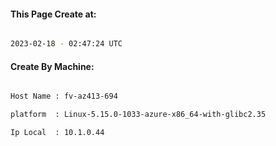 
   
#### This Page Create at:

```bash

2023-02-18 - 02:47:24 UTC

```

#### Create By Machine:

```bash

Host Name : fv-az413-694

platform  : Linux-5.15.0-1033-azure-x86_64-with-glibc2.35

Ip Local  : 10.1.0.44

```

